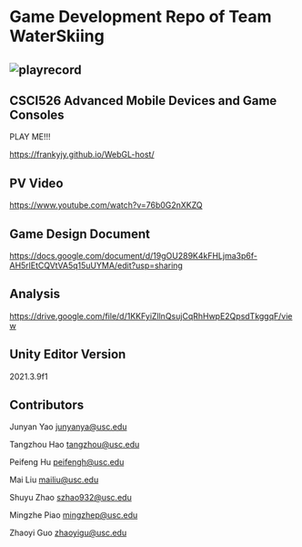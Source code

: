 # Game Development Repo of Team WaterSkiing

## ![playrecord](playrecord.gif)

## CSCI526 Advanced Mobile Devices and Game Consoles

PLAY ME!!!

https://frankyjy.github.io/WebGL-host/

## PV Video

https://www.youtube.com/watch?v=76b0G2nXKZQ

## Game Design Document

https://docs.google.com/document/d/19gOU289K4kFHLjma3p6f-AH5rlEtCQVtVA5q15uUYMA/edit?usp=sharing

## Analysis 

https://drive.google.com/file/d/1KKFyiZllnQsujCqRhHwpE2QpsdTkggqF/view

## Unity Editor Version

2021.3.9f1 

## Contributors

Junyan Yao junyanya@usc.edu

Tangzhou Hao tangzhou@usc.edu

Peifeng Hu peifengh@usc.edu

Mai Liu mailiu@usc.edu

Shuyu Zhao szhao932@usc.edu

Mingzhe Piao mingzhep@usc.edu

Zhaoyi Guo zhaoyigu@usc.edu



